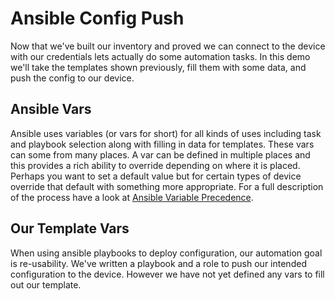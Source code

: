 # Ansible Config Push

Now that we've built our inventory and proved we can connect to the device with our credentials lets actually do some
automation tasks.  In this demo we'll take the templates shown previously, fill them with some data, and push the config
to our device.

## Ansible Vars

Ansible uses variables (or vars for short) for all kinds of uses including task and playbook selection along with 
filling in data for templates.  These vars can some from many places.  A var can be defined in multiple places and this
provides a rich ability to override depending on where it is placed.  Perhaps you want to set a default value but for
certain types of device override that default with something more appropriate.  For a full description of the process
have a look at [Ansible Variable Precedence](https://docs.ansible.com/ansible/latest/playbook_guide/playbooks_variables.html#ansible-variable-precedence). 

## Our Template Vars

When using ansible playbooks to deploy configuration, our automation goal is re-usability.  We've written a playbook
and a role to push our intended configuration to the device.  However we have not yet defined any vars to fill out
our template.  